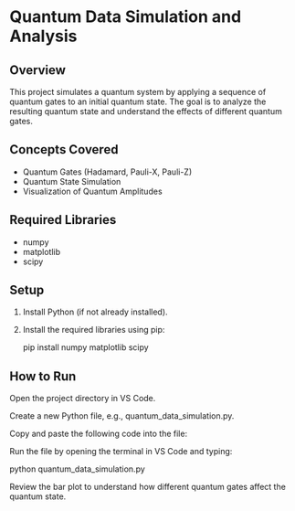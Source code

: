 
# Quantum Data Simulation and Analysis

## Overview

This project simulates a quantum system by applying a sequence of quantum gates to an initial quantum state. The goal is to analyze the resulting quantum state and understand the effects of different quantum gates.

## Concepts Covered

- Quantum Gates (Hadamard, Pauli-X, Pauli-Z)
- Quantum State Simulation
- Visualization of Quantum Amplitudes

## Required Libraries

- numpy
- matplotlib
- scipy

## Setup

1. Install Python (if not already installed).
2. Install the required libraries using pip:
   
   pip install numpy matplotlib scipy

## How to Run

Open the project directory in VS Code.

Create a new Python file, e.g., quantum_data_simulation.py.

Copy and paste the following code into the file:

Run the file by opening the terminal in VS Code and typing:

python quantum_data_simulation.py

Review the bar plot to understand how different quantum gates affect the quantum state.
